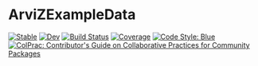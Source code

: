# ArviZExampleData

[![Stable](https://img.shields.io/badge/docs-stable-blue.svg)](https://arviz-devs.github.io/ArviZExampleData.jl/stable/)
[![Dev](https://img.shields.io/badge/docs-dev-blue.svg)](https://arviz-devs.github.io/ArviZExampleData.jl/dev/)
[![Build Status](https://github.com/arviz-devs/ArviZExampleData.jl/actions/workflows/CI.yml/badge.svg?branch=main)](https://github.com/arviz-devs/ArviZExampleData.jl/actions/workflows/CI.yml?query=branch%3Amain)
[![Coverage](https://codecov.io/gh/arviz-devs/ArviZExampleData.jl/branch/main/graph/badge.svg)](https://codecov.io/gh/arviz-devs/ArviZExampleData.jl)
[![Code Style: Blue](https://img.shields.io/badge/code%20style-blue-4495d1.svg)](https://github.com/invenia/BlueStyle)
[![ColPrac: Contributor's Guide on Collaborative Practices for Community Packages](https://img.shields.io/badge/ColPrac-Contributor's%20Guide-blueviolet)](https://github.com/SciML/ColPrac)

